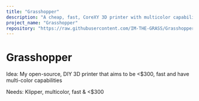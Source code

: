 ```yaml
---
title: "Grasshopper"
description: "A cheap, fast, CoreXY 3D printer with multicolor capabilities."
project_name: "Grasshopper"
repository: "https://raw.githubusercontent.com/IM-THE-GRASS/Grasshopper/refs/heads/main/journal.md"
---
```

# Grasshopper

Idea: My open-source, DIY 3D printer that aims to be <$300, fast and have multi-color capabilities


Needs: Klipper, multicolor, fast & <$300 